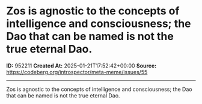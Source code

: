 # Zos is agnostic to the concepts of intelligence and consciousness; the Dao that can be named is not the true eternal Dao.

**ID:** 952211
**Created At:** 2025-01-21T17:52:42+00:00
**Source:** https://codeberg.org/introspector/meta-meme/issues/55

---

Zos is agnostic to the concepts of intelligence and consciousness; the Dao that can be named is not the true eternal Dao.